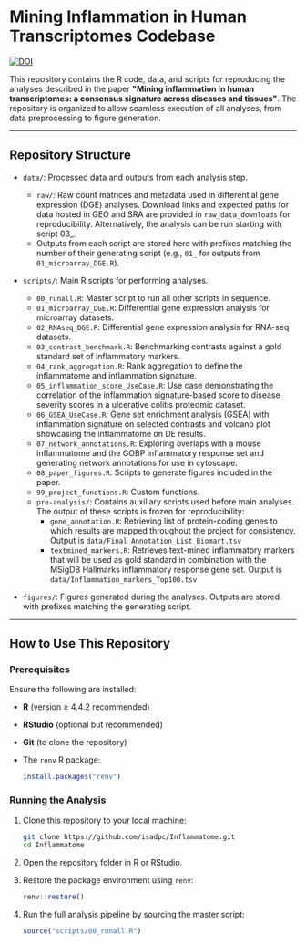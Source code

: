 # Mining Inflammation in Human Transcriptomes Codebase

[![DOI](https://zenodo.org/badge/897247785.svg)](https://doi.org/10.5281/zenodo.15516924)

This repository contains the R code, data, and scripts for reproducing the analyses described in the paper **"Mining inflammation in human transcriptomes: a consensus signature across diseases and tissues"**. The repository is organized to allow seamless execution of all analyses, from data preprocessing to figure generation.

---

## Repository Structure

- `data/`: Processed data and outputs from each analysis step.
  - `raw/`: Raw count matrices and metadata used in differential gene expression (DGE) analyses. Download links and expected paths for data hosted in GEO and SRA are provided in `raw_data_downloads` for reproducibility. Alternatively, the analysis can be run starting with script 03_.
  - Outputs from each script are stored here with prefixes matching the number of their generating script (e.g., `01_` for outputs from `01_microarray_DGE.R`).

- `scripts/`: Main R scripts for performing analyses.
  - `00_runall.R`: Master script to run all other scripts in sequence.
  - `01_microarray_DGE.R`: Differential gene expression analysis for microarray datasets.
  - `02_RNAseq_DGE.R`: Differential gene expression analysis for RNA-seq datasets.
  - `03_contrast_benchmark.R`: Benchmarking contrasts against a gold standard set of inflammatory markers.
  - `04_rank_aggregation.R`: Rank aggregation to define the inflammatome and inflammation signature.
  - `05_inflammation_score_UseCase.R`: Use case demonstrating the correlation of the inflammation signature-based score to disease severity scores in a ulcerative colitis proteomic dataset.
  - `06_GSEA_UseCase.R`: Gene set enrichment analysis (GSEA) with inflammation signature on selected contrasts and volcano plot showcasing the inflammatome on DE results.
  - `07_network_annotations.R`: Exploring overlaps with a mouse inflammatome and the GOBP inflammatory response set and generating network annotations for use in cytoscape.
  - `08_paper_figures.R`: Scripts to generate figures included in the paper.
  - `99_project_functions.R`: Custom functions.
  - `pre-analysis/`: Contains auxiliary scripts used before main analyses. The output of these scripts is frozen for reproducibility:
    - `gene_annotation.R`: Retrieving list of protein-coding genes to which results are mapped throughout the project for consistency. Output is `data/Final_Annotation_List_Biomart.tsv`
    - `textmined_markers.R`: Retrieves text-mined inflammatory markers that will be used as gold standard in combination with the MSigDB Hallmarks inflammatory response gene set. Output is `data/Inflammation_markers_Top100.tsv`

- `figures/`: Figures generated during the analyses. Outputs are stored with prefixes matching the generating script.

---

## How to Use This Repository

### Prerequisites
Ensure the following are installed:
- **R** (version ≥ 4.4.2 recommended)  
- **RStudio** (optional but recommended)  
- **Git** (to clone the repository)  
- The `renv` R package:
  
  ```r
  install.packages("renv")

### Running the Analysis
1. Clone this repository to your local machine:
    
   ```bash
   git clone https://github.com/isadpc/Inflammatome.git
   cd Inflammatome
2. Open the repository folder in R or RStudio.
3. Restore the package environment using `renv`:
   
   ```r
   renv::restore()
4. Run the full analysis pipeline by sourcing the master script:
   
   ```r
   source("scripts/00_runall.R")


